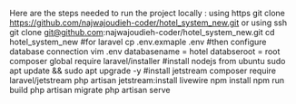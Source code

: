 Here are the steps needed to run the project locally :
using https
git clone https://github.com/najwajoudieh-coder/hotel_system_new.git
or using ssh 
git clone git@github.com:najwajoudieh-coder/hotel_system_new.git
cd hotel_system_new
#for laravel
cp .env.exmaple .env
#then configure database connection
vim .env databasename = hotel 
         databseroot = root
composer global require laravel/installer
#install nodejs from ubuntu
sudo apt update && sudo apt upgrade -y
#install jetstream
composer require laravel/jetstream
php artisan jetstream:install livewire
npm install
npm run build
php artisan migrate 
php artisan serve
